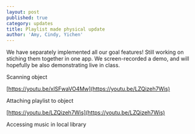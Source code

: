 ```yaml
---
layout: post
published: true
category: updates
title: Playlist made physical update
author: 'Amy, Cindy, Yichen'
---
```

We have separately implemented all our goal features! Still working on stiching them together in one app. We screen-recorded a demo, and will hopefully be also demonstrating live in class.

Scanning object  

[https://youtu.be/xlSFwaVO4Mw](https://youtu.be/LZQizeh7Wis)

Attaching playlist to object  

[https://youtu.be/LZQizeh7Wis](https://youtu.be/LZQizeh7Wis)

Accessing music in local library  




